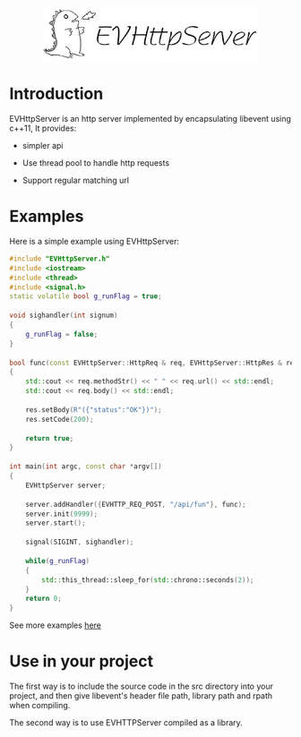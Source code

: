 <p align="center">
  <img src="./doc/doxygen/Logo02.jpg" alt="EVHttpServer logo"/>
</p>

# Introduction

EVHttpServer is an http server implemented by encapsulating libevent using c++11, It provides:

- simpler api

- Use thread pool to handle http requests

- Support regular matching url


# Examples 

Here is a simple example using EVHttpServer:

```c++
#include "EVHttpServer.h"
#include <iostream>
#include <thread>
#include <signal.h>
static volatile bool g_runFlag = true;

void sighandler(int signum)
{
    g_runFlag = false;
}

bool func(const EVHttpServer::HttpReq & req, EVHttpServer::HttpRes & res, void * arg)
{
    std::cout << req.methodStr() << " " << req.url() << std::endl;
    std::cout << req.body() << std::endl;

    res.setBody(R"({"status":"OK"})");
    res.setCode(200);

    return true;
}

int main(int argc, const char *argv[])
{
    EVHttpServer server;

    server.addHandler({EVHTTP_REQ_POST, "/api/fun"}, func);
    server.init(9999);
    server.start();

    signal(SIGINT, sighandler); 

    while(g_runFlag)
    {
        std::this_thread::sleep_for(std::chrono::seconds(2));
    }
    return 0;
}
```

See more examples [here](./example)

# Use in your project

The first way is to include the source code in the src directory into your project, and then give libevent's header file path, library path and rpath when compiling.

The second way is to use EVHTTPServer compiled as a library.
